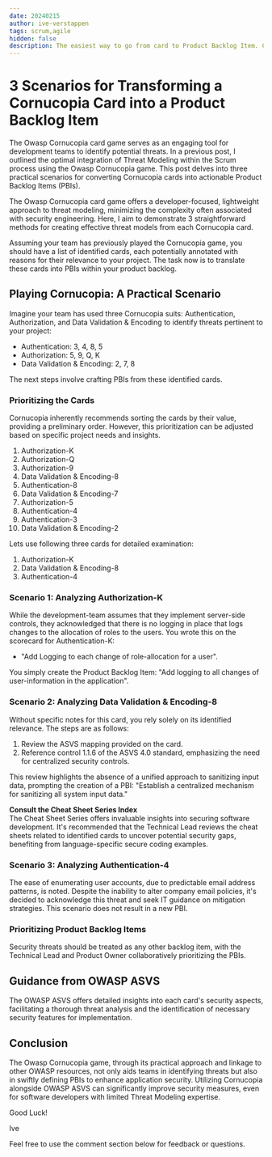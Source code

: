 ```yaml
---
date: 20240215
author: ive-verstappen
tags: scrum,agile
hidden: false
description: The easiest way to go from card to Product Backlog Item. Cornucopia is aimed at the developer, not the security engineer. Therefore, we feel that there should be an easy way to go from identifying a threat or vulnerabiltiy to a Product Backlog Item.
---
```

# 3 Scenarios for Transforming a Cornucopia Card into a Product Backlog Item

The Owasp Cornucopia card game serves as an engaging tool for development teams to identify potential threats. In a previous post, I outlined the optimal integration of Threat Modeling within the Scrum process using the Owasp Cornucopia game. This post delves into three practical scenarios for converting Cornucopia cards into actionable Product Backlog Items (PBIs).

The Owasp Cornucopia card game offers a developer-focused, lightweight approach to threat modeling, minimizing the complexity often associated with security engineering. Here, I aim to demonstrate 3 straightforward methods for creating effective threat models from each Cornucopia card.

Assuming your team has previously played the Cornucopia game, you should have a list of identified cards, each potentially annotated with reasons for their relevance to your project. The task now is to translate these cards into PBIs within your product backlog.

## Playing Cornucopia: A Practical Scenario

Imagine your team has used three Cornucopia suits: Authentication, Authorization, and Data Validation & Encoding to identify threats pertinent to your project:

- Authentication: 3, 4, 8, 5
- Authorization: 5, 9, Q, K
- Data Validation & Encoding: 2, 7, 8

The next steps involve crafting PBIs from these identified cards.

### Prioritizing the Cards

Cornucopia inherently recommends sorting the cards by their value, providing a preliminary order. However, this prioritization can be adjusted based on specific project needs and insights.

1. Authorization-K
2. Authorization-Q
3. Authorization-9
4. Data Validation & Encoding-8
5. Authentication-8
6. Data Validation & Encoding-7
7. Authorization-5
8. Authentication-4
9. Authentication-3
10. Data Validation & Encoding-2

Lets use following three cards for detailed examination:

1. Authorization-K
2. Data Validation & Encoding-8
3. Authentication-4

### Scenario 1: Analyzing Authorization-K

While the development-team assumes that they implement server-side controls, they acknowledged that there is no logging in place that logs changes to the allocation of roles to the users.  You wrote this on the scorecard for Authentication-K:
- "Add Logging to each change of role-allocation for a user".

You simply create the Product Backlog Item: "Add logging to all changes of user-information in the application".

### Scenario 2: Analyzing Data Validation & Encoding-8

Without specific notes for this card, you rely solely on its identified relevance. The steps are as follows:

1. Review the ASVS mapping provided on the card.
2. Reference control 1.1.6 of the ASVS 4.0 standard, emphasizing the need for centralized security controls.

This review highlights the absence of a unified approach to sanitizing input data, prompting the creation of a PBI: "Establish a centralized mechanism for sanitizing all system input data."

**Consult the Cheat Sheet Series Index**  
The Cheat Sheet Series offers invaluable insights into securing software development. It's recommended that the Technical Lead reviews the cheat sheets related to identified cards to uncover potential security gaps, benefiting from language-specific secure coding examples.

### Scenario 3: Analyzing Authentication-4

The ease of enumerating user accounts, due to predictable email address patterns, is noted. Despite the inability to alter company email policies, it's decided to acknowledge this threat and seek IT guidance on mitigation strategies. This scenario does not result in a new PBI.

### Prioritizing Product Backlog Items

Security threats should be treated as any other backlog item, with the Technical Lead and Product Owner collaboratively prioritizing the PBIs.

## Guidance from OWASP ASVS

The OWASP ASVS offers detailed insights into each card's security aspects, facilitating a thorough threat analysis and the identification of necessary security features for implementation.

## Conclusion

The Owasp Cornucopia game, through its practical approach and linkage to other OWASP resources, not only aids teams in identifying threats but also in swiftly defining PBIs to enhance application security. Utilizing Cornucopia alongside OWASP ASVS can significantly improve security measures, even for software developers with limited Threat Modeling expertise.

Good Luck!

Ive

Feel free to use the comment section below for feedback or questions.
